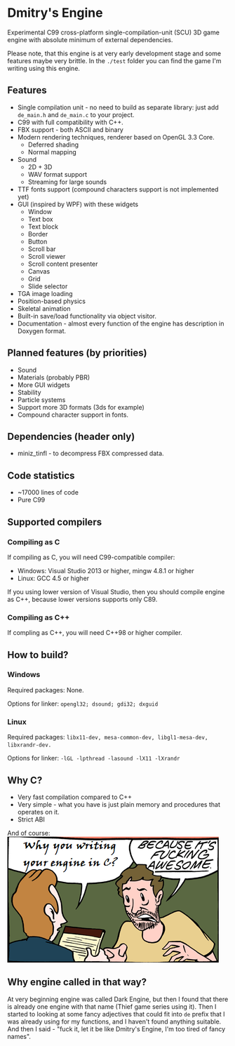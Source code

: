 # Dmitry's Engine

Experimental C99 cross-platform single-compilation-unit (SCU) 3D game engine with absolute minimum of external dependencies.

Please note, that this engine is at very early development stage and some features maybe very brittle. In the `./test` folder you can find the game I'm writing using this engine.

## Features
* Single compilation unit - no need to build as separate library: just add `de_main.h` and `de_main.c` to your project.
* C99 with full compatibility with C++.
* FBX support - both ASCII and binary
* Modern rendering techniques, renderer based on OpenGL 3.3 Core.
    * Deferred shading
    * Normal mapping
* Sound
	* 2D + 3D 
	* WAV format support 
	* Streaming for large sounds 
* TTF fonts support (compound characters support is not implemented yet)
* GUI (inspired by WPF) with these widgets
	* Window
	* Text box
	* Text block
	* Border
	* Button
	* Scroll bar
	* Scroll viewer
	* Scroll content presenter
	* Canvas
	* Grid
	* Slide selector	
* TGA image loading
* Position-based physics
* Skeletal animation
* Built-in save/load functionality via object visitor.
* Documentation - almost every function of the engine has description in Doxygen format.

## Planned features (by priorities)
- Sound 
- Materials (probably PBR)
- More GUI widgets
- Stability
- Particle systems
- Support more 3D formats (3ds for example)
- Compound character support in fonts.

## Dependencies (header only)
- miniz_tinfl - to decompress FBX compressed data.

## Code statistics
- ~17000 lines of code
- Pure C99

## Supported compilers
### Compiling as C
If compiling as C, you will need C99-compatible compiler:
- Windows:  Visual Studio 2013 or higher, mingw 4.8.1 or higher
- Linux: GCC 4.5 or higher

If you using lower version of Visual Studio, then you should compile engine as C++, because lower versions supports only C89.
### Compiling as C++
If compling as C++, you will need C++98 or higher compiler.

## How to build?
### Windows

Required packages: None.

Options for linker: `opengl32; dsound; gdi32; dxguid`

### Linux
Required packages: `libx11-dev, mesa-common-dev, libgl1-mesa-dev, libxrandr-dev.`

Options for linker: `-lGL -lpthread -lasound -lX11 -lXrandr`

## Why C?
* Very fast compilation compared to C++
* Very simple - what you have is just plain memory and procedures that operates on it.
* Strict ABI

And of course:
![Why](pics/why.png?raw=true "Why")

## Why engine called in that way?
At very beginning engine was called Dark Engine, but then I found that there is already one engine with that name (Thief game series using it). Then I started to looking at some fancy adjectives that could fit into `de` prefix that I was already using for my functions, and I haven't found anything suitable. And then I said - "fuck it, let it be like Dmitry's Engine, I'm too tired of fancy names".

